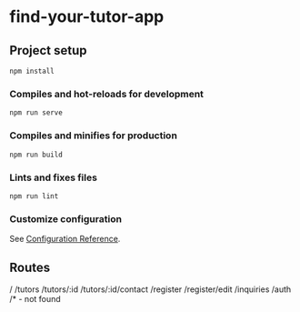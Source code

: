 # find-your-tutor-app

## Project setup
```
npm install
```

### Compiles and hot-reloads for development
```
npm run serve
```

### Compiles and minifies for production
```
npm run build
```

### Lints and fixes files
```
npm run lint
```

### Customize configuration
See [Configuration Reference](https://cli.vuejs.org/config/).

## Routes
/
/tutors
/tutors/:id
/tutors/:id/contact
/register
/register/edit
/inquiries
/auth
/* - not found
